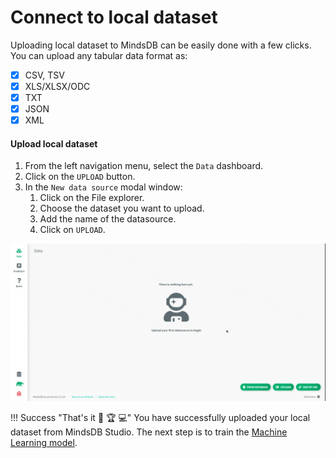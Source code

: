 # Connect to local dataset

Uploading local dataset to MindsDB can be easily done with a few clicks. You can upload any tabular data format as:

* [x] CSV, TSV
* [x] XLS/XLSX/ODC
* [x] TXT
* [x] JSON
* [x] XML

#### Upload local dataset

1. From the left navigation menu, select the `Data` dashboard.
2. Click on the `UPLOAD` button.
3. In the `New data source` modal window:
    1. Click on the File explorer.
    2. Choose the dataset you want to upload.
    3. Add the name of the datasource.
    4. Click on `UPLOAD`.

![upload data locally](/assets/data/local.gif)

!!! Success "That's it :tada: :trophy:  :computer:"
   You have successfully uploaded your local dataset from MindsDB Studio. The next step is to train the [Machine Learning model](/model/train).

